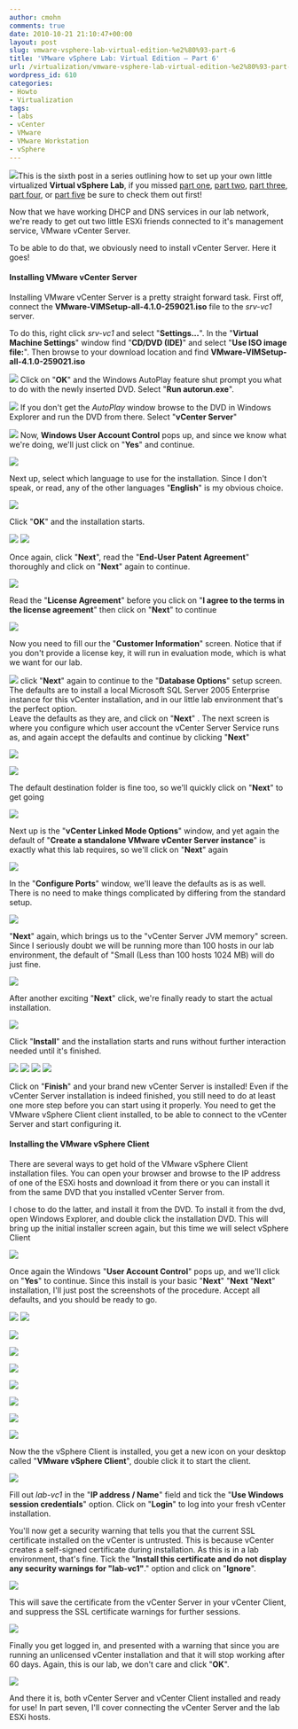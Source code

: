 ```yaml
---
author: cmohn
comments: true
date: 2010-10-21 21:10:47+00:00
layout: post
slug: vmware-vsphere-lab-virtual-edition-%e2%80%93-part-6
title: 'VMware vSphere Lab: Virtual Edition – Part 6'
url: /virtualization/vmware-vsphere-lab-virtual-edition-%e2%80%93-part-6/
wordpress_id: 610
categories:
- Howto
- Virtualization
tags:
- labs
- vCenter
- VMware
- VMware Workstation
- vSphere
---
```


![](/images/logos/vmware-logo.gif)This is the sixth post in a series outlining how to set up your own little virtualized **Virtual vSphere Lab**, if you missed [part one](http://vninja.net/virtualization/vmware-vsphere-lab-virtual-edition-part-1/), [part two](http://vninja.net/virtualization/vmware-vsphere-lab-virtual-edition-part-2/), [part three](http://vninja.net/virtualization/vmware-vsphere-lab-virtual-edition-%E2%80%93-part-3/), [part four](http://vninja.net/virtualization/vmware-vsphere-lab-virtual-edition-%E2%80%93-part-4/),  or [part five](http://vninja.net/virtualization/vmware-vsphere-lab-virtual-edition-%E2%80%93-part-5/) be sure to check them out first!

Now that we have working DHCP and DNS services in our lab network, we're ready to get out two little ESXi friends connected to it's management service, VMware vCenter Server. 

To be able to do that, we obviously need to install vCenter Server. Here it goes!



#### Installing VMware vCenter Server



Installing VMware vCenter Server is a pretty straight forward task. 
First off, connect the **VMware-VIMSetup-all-4.1.0-259021.iso** file to the _srv-vc1_ server.
<!-- more -->

To do this, right click _srv-vc1_ and select "**Settings...**". 
In the "**Virtual Machine Settings**" window find "**CD/DVD (IDE)**" and select "**Use ISO image file:**". Then browse to your download location and find **VMware-VIMSetup-all-4.1.0-259021.iso** 

[![](http://vninja.net/wordpress/wp-content/uploads/2010/10/VMware-vSphere-Lab-Virtual-Edition-–-Part-6-Installing-vCenter-1-300x260.png)](http://vninja.net/wordpress/wp-content/uploads/2010/10/VMware-vSphere-Lab-Virtual-Edition-–-Part-6-Installing-vCenter-1.png)
Click on "**OK**" and the Windows AutoPlay feature shut prompt you what to do with the newly inserted DVD. Select "**Run autorun.exe**". 

[![](http://vninja.net/wordpress/wp-content/uploads/2010/10/VMware-vSphere-Lab-Virtual-Edition-–-Part-6-Installing-vCenter-2-300x286.png)](http://vninja.net/wordpress/wp-content/uploads/2010/10/VMware-vSphere-Lab-Virtual-Edition-–-Part-6-Installing-vCenter-2.png)
If you don't get the _AutoPlay_ window browse to the DVD in Windows Explorer and run the DVD from there. Select "**vCenter Server**"

[![](http://vninja.net/wordpress/wp-content/uploads/2010/10/VMware-vSphere-Lab-Virtual-Edition-–-Part-6-Installing-vCenter-3-300x232.png)](http://vninja.net/wordpress/wp-content/uploads/2010/10/VMware-vSphere-Lab-Virtual-Edition-–-Part-6-Installing-vCenter-3.png)
Now, **Windows User Account Control** pops up, and since we know what we're doing, we'll just click on "**Yes**" and continue.

[![](http://vninja.net/wordpress/wp-content/uploads/2010/10/VMware-vSphere-Lab-Virtual-Edition-–-Part-6-Installing-vCenter-4-300x173.png)](http://vninja.net/wordpress/wp-content/uploads/2010/10/VMware-vSphere-Lab-Virtual-Edition-–-Part-6-Installing-vCenter-4.png)

Next up, select which language to use for the installation. Since I don't speak, or read, any of the other languages "**English**" is my obvious choice.

[![](http://vninja.net/wordpress/wp-content/uploads/2010/10/VMware-vSphere-Lab-Virtual-Edition-–-Part-6-Installing-vCenter-5-300x112.png)](http://vninja.net/wordpress/wp-content/uploads/2010/10/VMware-vSphere-Lab-Virtual-Edition-–-Part-6-Installing-vCenter-5.png)

Click "**OK**" and the installation starts.

[![](http://vninja.net/wordpress/wp-content/uploads/2010/10/VMware-vSphere-Lab-Virtual-Edition-–-Part-6-Installing-vCenter-6-300x143.png)](http://vninja.net/wordpress/wp-content/uploads/2010/10/VMware-vSphere-Lab-Virtual-Edition-–-Part-6-Installing-vCenter-6.png)
[![](http://vninja.net/wordpress/wp-content/uploads/2010/10/VMware-vSphere-Lab-Virtual-Edition-–-Part-6-Installing-vCenter-7-300x225.png)](http://vninja.net/wordpress/wp-content/uploads/2010/10/VMware-vSphere-Lab-Virtual-Edition-–-Part-6-Installing-vCenter-7.png)

Once again, click "**Next**", read the "**End-User Patent Agreement**" thoroughly and click on "**Next**" again to continue. 

[![](http://vninja.net/wordpress/wp-content/uploads/2010/10/VMware-vSphere-Lab-Virtual-Edition-–-Part-6-Installing-vCenter-8-300x225.png)](http://vninja.net/wordpress/wp-content/uploads/2010/10/VMware-vSphere-Lab-Virtual-Edition-–-Part-6-Installing-vCenter-8.png)

Read the "**License Agreement**" before you click on "**I agree to the terms in the license agreement**" then click on "**Next**" to continue

[![](http://vninja.net/wordpress/wp-content/uploads/2010/10/VMware-vSphere-Lab-Virtual-Edition-–-Part-6-Installing-vCenter-9-300x225.png)](http://vninja.net/wordpress/wp-content/uploads/2010/10/VMware-vSphere-Lab-Virtual-Edition-–-Part-6-Installing-vCenter-9.png)

Now you need to fill our the "**Customer Information**" screen. 
Notice that if you don't provide a license key, it will run in evaluation mode, which is what we want for our lab.

[![](http://vninja.net/wordpress/wp-content/uploads/2010/10/VMware-vSphere-Lab-Virtual-Edition-–-Part-6-Installing-vCenter-10-300x225.png)](http://vninja.net/wordpress/wp-content/uploads/2010/10/VMware-vSphere-Lab-Virtual-Edition-–-Part-6-Installing-vCenter-10.png)
click "**Next**" again to continue to the "**Database Options**" setup screen. The defaults are to install a local Microsoft SQL Server 2005 Enterprise instance for this vCenter installation, and in our little lab environment that's the perfect option.  
Leave the defaults as they are, and click on "**Next**" . The next screen is where you configure which user account the vCenter Server Service runs as, and again accept the defaults and continue by clicking "**Next**"

[![](http://vninja.net/wordpress/wp-content/uploads/2010/10/VMware-vSphere-Lab-Virtual-Edition-–-Part-6-Installing-vCenter-11-300x225.png)](http://vninja.net/wordpress/wp-content/uploads/2010/10/VMware-vSphere-Lab-Virtual-Edition-–-Part-6-Installing-vCenter-11.png)

[![](http://vninja.net/wordpress/wp-content/uploads/2010/10/VMware-vSphere-Lab-Virtual-Edition-–-Part-6-Installing-vCenter-12-300x225.png)](http://vninja.net/wordpress/wp-content/uploads/2010/10/VMware-vSphere-Lab-Virtual-Edition-–-Part-6-Installing-vCenter-12.png)

The default destination folder is fine too, so we'll quickly click on "**Next**" to get going

[![](http://vninja.net/wordpress/wp-content/uploads/2010/10/VMware-vSphere-Lab-Virtual-Edition-–-Part-6-Installing-vCenter-13-300x225.png)](http://vninja.net/wordpress/wp-content/uploads/2010/10/VMware-vSphere-Lab-Virtual-Edition-–-Part-6-Installing-vCenter-13.png)

Next up is the "**vCenter Linked Mode Options**" window, and yet again the default of "**Create a standalone VMware vCenter Server instance**" is exactly what this lab requires, so we'll click on "**Next**" again

[![](http://vninja.net/wordpress/wp-content/uploads/2010/10/VMware-vSphere-Lab-Virtual-Edition-–-Part-6-Installing-vCenter-14-300x225.png)](http://vninja.net/wordpress/wp-content/uploads/2010/10/VMware-vSphere-Lab-Virtual-Edition-–-Part-6-Installing-vCenter-14.png)

In the "**Configure Ports**" window, we'll leave the defaults as is as well. 
There is no need to make things complicated by differing from the standard setup.

[![](http://vninja.net/wordpress/wp-content/uploads/2010/10/VMware-vSphere-Lab-Virtual-Edition-–-Part-6-Installing-vCenter-15-300x225.png)](http://vninja.net/wordpress/wp-content/uploads/2010/10/VMware-vSphere-Lab-Virtual-Edition-–-Part-6-Installing-vCenter-15.png)

"**Next**" again, which brings us to the "vCenter Server JVM memory" screen. 
Since I seriously doubt we will be running more than 100 hosts in our lab environment, the default of "Small (Less than 100 hosts 1024 MB) will do just fine.

[![](http://vninja.net/wordpress/wp-content/uploads/2010/10/VMware-vSphere-Lab-Virtual-Edition-–-Part-6-Installing-vCenter-16-300x225.png)](http://vninja.net/wordpress/wp-content/uploads/2010/10/VMware-vSphere-Lab-Virtual-Edition-–-Part-6-Installing-vCenter-16.png)

After another exciting "**Next**" click, we're finally ready to start the actual installation.

[![](http://vninja.net/wordpress/wp-content/uploads/2010/10/VMware-vSphere-Lab-Virtual-Edition-–-Part-6-Installing-vCenter-16-300x225.png)](http://vninja.net/wordpress/wp-content/uploads/2010/10/VMware-vSphere-Lab-Virtual-Edition-–-Part-6-Installing-vCenter-16.png)

Click "**Install**" and the installation starts and runs without further interaction needed until it's finished.

[![](http://vninja.net/wordpress/wp-content/uploads/2010/10/VMware-vSphere-Lab-Virtual-Edition-–-Part-6-Installing-vCenter-18-300x225.png)](http://vninja.net/wordpress/wp-content/uploads/2010/10/VMware-vSphere-Lab-Virtual-Edition-–-Part-6-Installing-vCenter-18.png)
[![](http://vninja.net/wordpress/wp-content/uploads/2010/10/VMware-vSphere-Lab-Virtual-Edition-–-Part-6-Installing-vCenter-19-300x273.png)](http://vninja.net/wordpress/wp-content/uploads/2010/10/VMware-vSphere-Lab-Virtual-Edition-–-Part-6-Installing-vCenter-19.png)
[![](http://vninja.net/wordpress/wp-content/uploads/2010/10/VMware-vSphere-Lab-Virtual-Edition-–-Part-6-Installing-vCenter-21-300x225.png)](http://vninja.net/wordpress/wp-content/uploads/2010/10/VMware-vSphere-Lab-Virtual-Edition-–-Part-6-Installing-vCenter-21.png)
[![](http://vninja.net/wordpress/wp-content/uploads/2010/10/VMware-vSphere-Lab-Virtual-Edition-–-Part-6-Installing-vCenter-22-300x225.png)](http://vninja.net/wordpress/wp-content/uploads/2010/10/VMware-vSphere-Lab-Virtual-Edition-–-Part-6-Installing-vCenter-22.png)

Click on "**Finish**" and your brand new vCenter Server is installed! 
Even if the vCenter Server installation is indeed finished, you still need to do at least one more step before you can start using it properly. 
You need to get the VMware vSphere Client client installed, to be able to connect to the vCenter Server and start configuring it.



#### Installing the VMware vSphere Client


There are several ways to get hold of the VMware vSphere Client installation files. You can open your browser and browse to the IP address of one of the ESXi hosts and download it from there or you can install it from the same DVD that you installed vCenter Server from.

I chose to do the latter, and install it from the DVD. To install it from the dvd, open Windows Explorer, and double click the installation DVD. 
This will bring up the initial installer screen again, but this time we will select vSphere Client

[![](http://vninja.net/wordpress/wp-content/uploads/2010/10/VMware-vSphere-Lab-Virtual-Edition-–-Part-6-Installing-vCenter-23-300x232.png)](http://vninja.net/wordpress/wp-content/uploads/2010/10/VMware-vSphere-Lab-Virtual-Edition-–-Part-6-Installing-vCenter-23.png)

Once again the Windows "**User Account Control**" pops up, and we'll click on "**Yes**" to continue. 
Since this install is your basic "**Next**" "**Next** "**Next**" installation, I'll just post the screenshots of the procedure. Accept all defaults, and you should be ready to go.

[![](http://vninja.net/wordpress/wp-content/uploads/2010/10/VMware-vSphere-Lab-Virtual-Edition-–-Part-6-Installing-vCenter-24-300x111.png)](http://vninja.net/wordpress/wp-content/uploads/2010/10/VMware-vSphere-Lab-Virtual-Edition-–-Part-6-Installing-vCenter-24.png)
[![](http://vninja.net/wordpress/wp-content/uploads/2010/10/VMware-vSphere-Lab-Virtual-Edition-–-Part-6-Installing-vCenter-25-300x143.png)](http://vninja.net/wordpress/wp-content/uploads/2010/10/VMware-vSphere-Lab-Virtual-Edition-–-Part-6-Installing-vCenter-25.png)

[![](http://vninja.net/wordpress/wp-content/uploads/2010/10/VMware-vSphere-Lab-Virtual-Edition-–-Part-6-Installing-vCenter-26-300x225.png)](http://vninja.net/wordpress/wp-content/uploads/2010/10/VMware-vSphere-Lab-Virtual-Edition-–-Part-6-Installing-vCenter-26.png)

[![](http://vninja.net/wordpress/wp-content/uploads/2010/10/VMware-vSphere-Lab-Virtual-Edition-–-Part-6-Installing-vCenter-27-300x225.png)](http://vninja.net/wordpress/wp-content/uploads/2010/10/VMware-vSphere-Lab-Virtual-Edition-–-Part-6-Installing-vCenter-27.png)

[![](http://vninja.net/wordpress/wp-content/uploads/2010/10/VMware-vSphere-Lab-Virtual-Edition-–-Part-6-Installing-vCenter-28-300x225.png)](http://vninja.net/wordpress/wp-content/uploads/2010/10/VMware-vSphere-Lab-Virtual-Edition-–-Part-6-Installing-vCenter-28.png)

[![](http://vninja.net/wordpress/wp-content/uploads/2010/10/VMware-vSphere-Lab-Virtual-Edition-–-Part-6-Installing-vCenter-29-300x225.png)](http://vninja.net/wordpress/wp-content/uploads/2010/10/VMware-vSphere-Lab-Virtual-Edition-–-Part-6-Installing-vCenter-29.png)

[![](http://vninja.net/wordpress/wp-content/uploads/2010/10/VMware-vSphere-Lab-Virtual-Edition-–-Part-6-Installing-vCenter-30-300x225.png)](http://vninja.net/wordpress/wp-content/uploads/2010/10/VMware-vSphere-Lab-Virtual-Edition-–-Part-6-Installing-vCenter-30.png)

[![](http://vninja.net/wordpress/wp-content/uploads/2010/10/VMware-vSphere-Lab-Virtual-Edition-–-Part-6-Installing-vCenter-31-300x225.png)](http://vninja.net/wordpress/wp-content/uploads/2010/10/VMware-vSphere-Lab-Virtual-Edition-–-Part-6-Installing-vCenter-31.png)

[![](http://vninja.net/wordpress/wp-content/uploads/2010/10/VMware-vSphere-Lab-Virtual-Edition-–-Part-6-Installing-vCenter-32-300x225.png)](http://vninja.net/wordpress/wp-content/uploads/2010/10/VMware-vSphere-Lab-Virtual-Edition-–-Part-6-Installing-vCenter-32.png)

Now the the vSphere Client is installed, you get a new icon on your desktop called "**VMware vSphere Client**", double click it to start the client.

[![](http://vninja.net/wordpress/wp-content/uploads/2010/10/VMware-vSphere-Lab-Virtual-Edition-–-Part-6-Installing-vCenter-34-300x265.png)](http://vninja.net/wordpress/wp-content/uploads/2010/10/VMware-vSphere-Lab-Virtual-Edition-–-Part-6-Installing-vCenter-34.png)

Fill out _lab-vc1_ in the "**IP address / Name**" field and tick the "**Use Windows session credentials**" option. Click on "**Login**" to log into your fresh vCenter installation.

You'll now get a security warning that tells you that the current SSL certificate installed on the vCenter is untrusted. 
This is because vCenter creates a self-signed certificate during installation. As this is in a lab environment, that's fine. 
Tick the "**Install this certificate and do not display any security warnings for "lab-vc1"**." option and click on "**Ignore**".

[![](http://vninja.net/wordpress/wp-content/uploads/2010/10/VMware-vSphere-Lab-Virtual-Edition-–-Part-6-Installing-vCenter-35-300x125.png)](http://vninja.net/wordpress/wp-content/uploads/2010/10/VMware-vSphere-Lab-Virtual-Edition-–-Part-6-Installing-vCenter-35.png)

This will save the certificate from the vCenter Server in your vCenter Client, and suppress the SSL certificate warnings for further sessions.

[![](http://vninja.net/wordpress/wp-content/uploads/2010/10/VMware-vSphere-Lab-Virtual-Edition-–-Part-6-Installing-vCenter-36-300x194.png)](http://vninja.net/wordpress/wp-content/uploads/2010/10/VMware-vSphere-Lab-Virtual-Edition-–-Part-6-Installing-vCenter-36.png)

Finally you get logged in, and presented with a warning that since you are running an unlicensed vCenter installation and that it will stop working after 60 days. Again, this is our lab, we don't care and click "**OK**".

[![](http://vninja.net/wordpress/wp-content/uploads/2010/10/VMware-vSphere-Lab-Virtual-Edition-–-Part-6-Installing-vCenter-37-300x209.png)](http://vninja.net/wordpress/wp-content/uploads/2010/10/VMware-vSphere-Lab-Virtual-Edition-–-Part-6-Installing-vCenter-37.png)


And there it is, both vCenter Server and vCenter Client installed and ready for use! In part seven, I'll cover connecting the vCenter Server and the lab ESXi hosts.
